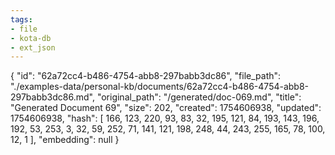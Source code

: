 ```yaml
---
tags:
- file
- kota-db
- ext_json
---
```

{
  "id": "62a72cc4-b486-4754-abb8-297babb3dc86",
  "file_path": "./examples-data/personal-kb/documents/62a72cc4-b486-4754-abb8-297babb3dc86.md",
  "original_path": "/generated/doc-069.md",
  "title": "Generated Document 69",
  "size": 202,
  "created": 1754606938,
  "updated": 1754606938,
  "hash": [
    166,
    123,
    220,
    93,
    83,
    32,
    195,
    121,
    84,
    193,
    143,
    196,
    192,
    53,
    253,
    3,
    32,
    59,
    252,
    71,
    141,
    121,
    198,
    248,
    44,
    243,
    255,
    165,
    78,
    100,
    12,
    1
  ],
  "embedding": null
}